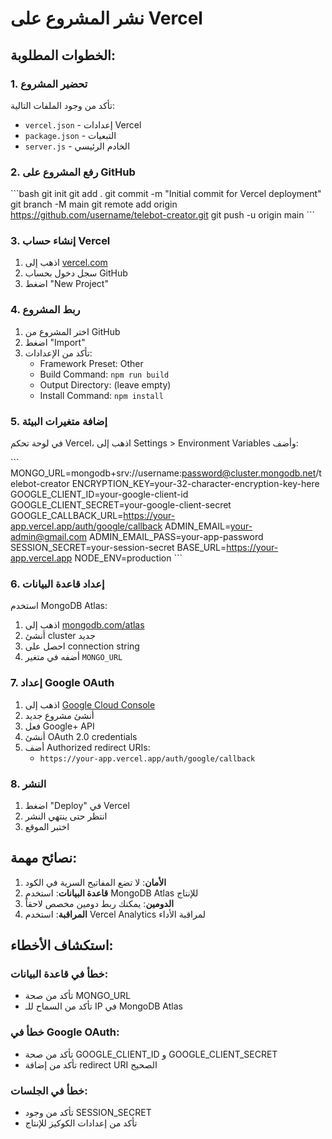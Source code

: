 # نشر المشروع على Vercel

## الخطوات المطلوبة:

### 1. تحضير المشروع

تأكد من وجود الملفات التالية:
- `vercel.json` - إعدادات Vercel
- `package.json` - التبعيات
- `server.js` - الخادم الرئيسي

### 2. رفع المشروع على GitHub

\`\`\`bash
git init
git add .
git commit -m "Initial commit for Vercel deployment"
git branch -M main
git remote add origin https://github.com/username/telebot-creator.git
git push -u origin main
\`\`\`

### 3. إنشاء حساب Vercel

1. اذهب إلى [vercel.com](https://vercel.com)
2. سجل دخول بحساب GitHub
3. اضغط "New Project"

### 4. ربط المشروع

1. اختر المشروع من GitHub
2. اضغط "Import"
3. تأكد من الإعدادات:
   - Framework Preset: Other
   - Build Command: `npm run build`
   - Output Directory: (leave empty)
   - Install Command: `npm install`

### 5. إضافة متغيرات البيئة

في لوحة تحكم Vercel، اذهب إلى Settings > Environment Variables وأضف:

\`\`\`
MONGO_URL=mongodb+srv://username:password@cluster.mongodb.net/telebot-creator
ENCRYPTION_KEY=your-32-character-encryption-key-here
GOOGLE_CLIENT_ID=your-google-client-id
GOOGLE_CLIENT_SECRET=your-google-client-secret
GOOGLE_CALLBACK_URL=https://your-app.vercel.app/auth/google/callback
ADMIN_EMAIL=your-admin@gmail.com
ADMIN_EMAIL_PASS=your-app-password
SESSION_SECRET=your-session-secret
BASE_URL=https://your-app.vercel.app
NODE_ENV=production
\`\`\`

### 6. إعداد قاعدة البيانات

استخدم MongoDB Atlas:
1. اذهب إلى [mongodb.com/atlas](https://mongodb.com/atlas)
2. أنشئ cluster جديد
3. احصل على connection string
4. أضفه في متغير `MONGO_URL`

### 7. إعداد Google OAuth

1. اذهب إلى [Google Cloud Console](https://console.cloud.google.com)
2. أنشئ مشروع جديد
3. فعل Google+ API
4. أنشئ OAuth 2.0 credentials
5. أضف Authorized redirect URIs:
   - `https://your-app.vercel.app/auth/google/callback`

### 8. النشر

1. اضغط "Deploy" في Vercel
2. انتظر حتى ينتهي النشر
3. اختبر الموقع

## نصائح مهمة:

1. **الأمان**: لا تضع المفاتيح السرية في الكود
2. **قاعدة البيانات**: استخدم MongoDB Atlas للإنتاج
3. **الدومين**: يمكنك ربط دومين مخصص لاحقاً
4. **المراقبة**: استخدم Vercel Analytics لمراقبة الأداء

## استكشاف الأخطاء:

### خطأ في قاعدة البيانات:
- تأكد من صحة MONGO_URL
- تأكد من السماح للـ IP في MongoDB Atlas

### خطأ في Google OAuth:
- تأكد من صحة GOOGLE_CLIENT_ID و GOOGLE_CLIENT_SECRET
- تأكد من إضافة redirect URI الصحيح

### خطأ في الجلسات:
- تأكد من وجود SESSION_SECRET
- تأكد من إعدادات الكوكيز للإنتاج
